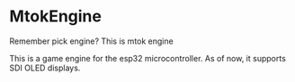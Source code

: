 # MtokEngine
 Remember pick engine? This is mtok engine


This is a game engine for the esp32 microcontroller. As of now, it supports SDI OLED displays.